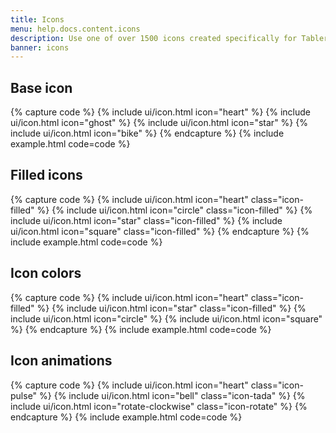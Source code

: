 ```yaml
---
title: Icons
menu: help.docs.content.icons
description: Use one of over 1500 icons created specifically for Tabler and make your dashboard look even more attractive. All icons are under MIT license, so you can use them without any problem both in private and commercial projects.
banner: icons
---
```


## Base icon

{% capture code %}
  {% include ui/icon.html icon="heart" %}
  {% include ui/icon.html icon="ghost" %}
  {% include ui/icon.html icon="star" %}
  {% include ui/icon.html icon="bike" %}
{% endcapture %}
{% include example.html code=code %}

## Filled icons 

{% capture code %}
  {% include ui/icon.html icon="heart" class="icon-filled" %}
  {% include ui/icon.html icon="circle" class="icon-filled" %}
  {% include ui/icon.html icon="star" class="icon-filled" %}
  {% include ui/icon.html icon="square" class="icon-filled" %}
{% endcapture %}
{% include example.html code=code %}

## Icon colors

{% capture code %}
  <span class="text-red">
    {% include ui/icon.html icon="heart" class="icon-filled" %}
  </span>
  <span class="text-yellow">
    {% include ui/icon.html icon="star" class="icon-filled" %}
  </span>
  <span class="text-blue">
    {% include ui/icon.html icon="circle" %}
  </span>
  <span class="text-green">
    {% include ui/icon.html icon="square" %}
  </span>
{% endcapture %}
{% include example.html code=code %}

## Icon animations

{% capture code %}
  {% include ui/icon.html icon="heart" class="icon-pulse" %}
  {% include ui/icon.html icon="bell" class="icon-tada" %}
  {% include ui/icon.html icon="rotate-clockwise" class="icon-rotate" %}
{% endcapture %}
{% include example.html code=code %}